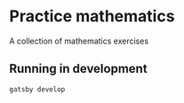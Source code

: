# Practice mathematics

A collection of mathematics exercises

## Running in development
`gatsby develop`
